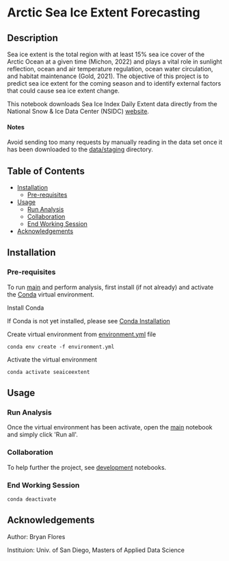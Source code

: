 # Arctic Sea Ice Extent Forecasting

## Description

Sea ice extent is the total region with at least 15% sea ice cover of the Arctic Ocean at a given time (Michon, 2022) and plays a vital role in sunlight reflection, ocean and air temperature regulation, ocean water circulation, and habitat maintenance (Gold, 2021). The objective of this project is to predict sea ice extent for the coming season and to identify external factors that could cause sea ice extent change.

This notebook downloads Sea Ice Index Daily Extent data directly from the National Snow & Ice Data Center (NSIDC) [website](https://noaadata.apps.nsidc.org/NOAA/G02135/seaice_analysis/). 

#### Notes

Avoid sending too many requests by manually reading in the data set once it has been downloaded to the [data/staging](https://github.com/giantmagellan/SeaIceForecast/tree/main/data/staging/) directory. 

## Table of Contents

- [Installation](#installation)
  - [Pre-requisites](#pre-requisites)
- [Usage](#usage)
  - [Run Analysis](#run-analysis)
  - [Collaboration](#collaboration)
  - [End Working Session](#end-working-session)
- [Acknowledgements](#acknowledgements)

## Installation

### Pre-requisites

To run [main](https://github.com/giantmagellan/SeaIceForecast/blob/main/main.ipynb) and perform analysis, first install (if not already) and activate the [Conda](https://docs.conda.io/projects/conda/en/stable/index.html) virtual environment.

Install Conda

If Conda is not yet installed, please see [Conda Installation](https://docs.conda.io/projects/conda/en/stable/user-guide/install/index.html)

Create virtual environment from [environment.yml](https://github.com/giantmagellan/SeaIceForecast/blob/main/environment.yml) file

``` conda env create -f environment.yml ```

Activate the virtual environment

``` conda activate seaiceextent ```

## Usage

### Run Analysis

Once the virtual environment has been activate, open the [main](https://github.com/giantmagellan/SeaIceForecast/blob/main/main.ipynb) notebook and simply click 'Run all'.  

### Collaboration

To help further the project, see [development](https://github.com/giantmagellan/SeaIceForecast/blob/main/development/) notebooks.

### End Working Session

``` conda deactivate ```

## Acknowledgements

Author: Bryan Flores

Instituion: Univ. of San Diego, Masters of Applied Data Science